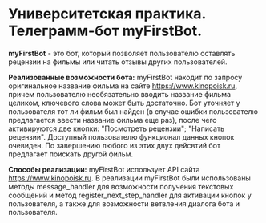 # Университетская практика. Телеграмм-бот myFirstBot.

**myFirstBot** - это бот, который позволяет пользователю оставлять рецензии на фильмы или читать отзывы других пользователей. 

**Реализованные возможности бота:**
myFirstBot находит по запросу оригинальное название фильма на сайте https://www.kinopoisk.ru, причем пользователю необязательно вводить название фильма целиком, ключевого слова может быть достаточно. Бот уточняет у пользователя тот ли фильм был найден (в случае ошибки пользователю предлагается ввести название фильма еще раз), после чего активируются две кнопки: "Посмотреть рецензии"; "Написать рецензии". Доступный пользователю функционал данных кнопок очевиден. По завершению любого из этих двух дейсвтий бот предлагает поискать другой фильм. 

**Способы реализации:**
myFirstBot использует API сайта https://www.kinopoisk.ru. 
В реализации myFirstBot были использованы методы message_handler для возможности получения текстовых сообщений и метод register_next_step_handler для активации кнопок у пользователя, а также для возможности ветвления диалога бота и пользователя. 
